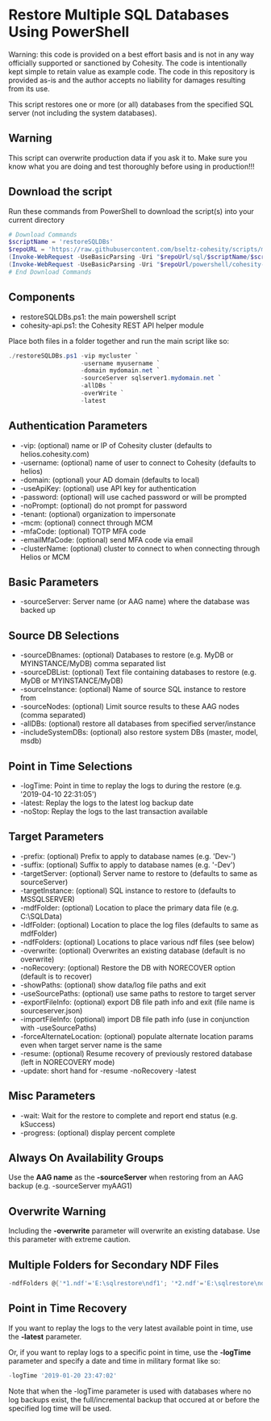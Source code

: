 # Restore Multiple SQL Databases Using PowerShell

Warning: this code is provided on a best effort basis and is not in any way officially supported or sanctioned by Cohesity. The code is intentionally kept simple to retain value as example code. The code in this repository is provided as-is and the author accepts no liability for damages resulting from its use.

This script restores one or more (or all) databases from the specified SQL server (not including the system databases).  

## Warning

This script can overwrite production data if you ask it to. Make sure you know what you are doing and test thoroughly before using in production!!!

## Download the script

Run these commands from PowerShell to download the script(s) into your current directory

```powershell
# Download Commands
$scriptName = 'restoreSQLDBs'
$repoURL = 'https://raw.githubusercontent.com/bseltz-cohesity/scripts/master'
(Invoke-WebRequest -UseBasicParsing -Uri "$repoUrl/sql/$scriptName/$scriptName.ps1").content | Out-File "$scriptName.ps1"; (Get-Content "$scriptName.ps1") | Set-Content "$scriptName.ps1"
(Invoke-WebRequest -UseBasicParsing -Uri "$repoUrl/powershell/cohesity-api/cohesity-api.ps1").content | Out-File cohesity-api.ps1; (Get-Content cohesity-api.ps1) | Set-Content cohesity-api.ps1
# End Download Commands
```

## Components

* restoreSQLDBs.ps1: the main powershell script
* cohesity-api.ps1: the Cohesity REST API helper module

Place both files in a folder together and run the main script like so:

```powershell
./restoreSQLDBs.ps1 -vip mycluster `
                    -username myusername `
                    -domain mydomain.net `
                    -sourceServer sqlserver1.mydomain.net `
                    -allDBs `
                    -overWrite `
                    -latest
```

## Authentication Parameters

* -vip: (optional) name or IP of Cohesity cluster (defaults to helios.cohesity.com)
* -username: (optional) name of user to connect to Cohesity (defaults to helios)
* -domain: (optional) your AD domain (defaults to local)
* -useApiKey: (optional) use API key for authentication
* -password: (optional) will use cached password or will be prompted
* -noPrompt: (optional) do not prompt for password
* -tenant: (optional) organization to impersonate
* -mcm: (optional) connect through MCM
* -mfaCode: (optional) TOTP MFA code
* -emailMfaCode: (optional) send MFA code via email
* -clusterName: (optional) cluster to connect to when connecting through Helios or MCM

## Basic Parameters

* -sourceServer: Server name (or AAG name) where the database was backed up

## Source DB Selections

* -sourceDBnames: (optional) Databases to restore (e.g. MyDB or MYINSTANCE/MyDB) comma separated list
* -sourceDBList: (optional) Text file containing databases to restore (e.g. MyDB or MYINSTANCE/MyDB)
* -sourceInstance: (optional) Name of source SQL instance to restore from
* -sourceNodes: (optional) Limit source results to these AAG nodes (comma separated)
* -allDBs: (optional) restore all databases from specified server/instance
* -includeSystemDBs: (optional) also restore system DBs (master, model, msdb)

## Point in Time Selections

* -logTime: Point in time to replay the logs to during the restore (e.g. '2019-04-10 22:31:05')
* -latest: Replay the logs to the latest log backup date
* -noStop: Replay the logs to the last transaction available

## Target Parameters

* -prefix: (optional) Prefix to apply to database names (e.g. 'Dev-')
* -suffix: (optional) Suffix to apply to database names (e.g. '-Dev')
* -targetServer: (optional) Server name to restore to (defaults to same as sourceServer)
* -targetInstance: (optional) SQL instance to restore to (defaults to MSSQLSERVER)
* -mdfFolder: (optional) Location to place the primary data file (e.g. C:\SQLData)
* -ldfFolder: (optional) Location to place the log files (defaults to same as mdfFolder)
* -ndfFolders: (optional) Locations to place various ndf files (see below)
* -overwrite: (optional) Overwrites an existing database (default is no overwrite)
* -noRecovery: (optional) Restore the DB with NORECOVER option (default is to recover)
* -showPaths: (optional) show data/log file paths and exit
* -useSourcePaths: (optional) use same paths to restore to target server
* -exportFileInfo: (optional) export DB file path info and exit (file name is sourceserver.json)
* -importFileInfo: (optional) import DB file path info (use in conjunction with -useSourcePaths)
* -forceAlternateLocation: (optional) populate alternate location params even when target server name is the same
* -resume: (optional) Resume recovery of previously restored database (left in NORECOVERY mode)
* -update: short hand for -resume -noRecovery -latest

## Misc Parameters

* -wait: Wait for the restore to complete and report end status (e.g. kSuccess)
* -progress: (optional) display percent complete

## Always On Availability Groups

Use the **AAG name** as the **-sourceServer** when restoring from an AAG backup (e.g. -sourceServer myAAG1)

## Overwrite Warning

Including the **-overwrite** parameter will overwrite an existing database. Use this parameter with extreme caution.

## Multiple Folders for Secondary NDF Files

```powershell
-ndfFolders @{'*1.ndf'='E:\sqlrestore\ndf1'; '*2.ndf'='E:\sqlrestore\ndf2'}
```

## Point in Time Recovery

If you want to replay the logs to the very latest available point in time, use the **-latest** parameter.

Or, if you want to replay logs to a specific point in time, use the **-logTime** parameter and specify a date and time in military format like so:

```powershell
-logTime '2019-01-20 23:47:02'
```

Note that when the -logTime parameter is used with databases where no log backups exist, the full/incremental backup that occured at or before the specified log time will be used.
